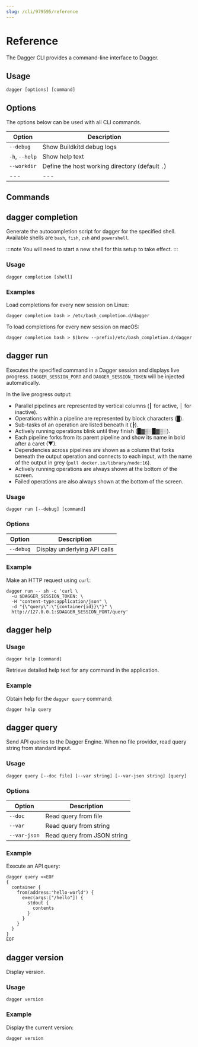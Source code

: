 ```yaml
---
slug: /cli/979595/reference
---
```


# Reference

The Dagger CLI provides a command-line interface to Dagger.

## Usage

```shell
dagger [options] [command]
```

## Options

The options below can be used with all CLI commands.

| Option         | Description                                     |
| -------------- | ----------------------------------------------- |
| `--debug`      | Show Buildkitd debug logs                       |
| `-h`, `--help` | Show help text                                  |
| `--workdir`    | Define the host working directory (default `.`) |
| ---            | ---                                             |

## Commands

## dagger completion

Generate the autocompletion script for dagger for the specified shell. Available shells are `bash`, `fish`, `zsh` and `powershell`.

:::note
You will need to start a new shell for this setup to take effect.
:::

### Usage

```shell
dagger completion [shell]
```

### Examples

Load completions for every new session on Linux:

```shell
dagger completion bash > /etc/bash_completion.d/dagger
```

To load completions for every new session on macOS:

```shell
dagger completion bash > $(brew --prefix)/etc/bash_completion.d/dagger
```

## dagger run

Executes the specified command in a Dagger session and displays live progress. `DAGGER_SESSION_PORT` and `DAGGER_SESSION_TOKEN` will be injected automatically.

In the live progress output:

* Parallel pipelines are represented by vertical columns (┃ for active, │ for inactive).
* Operations within a pipeline are represented by block characters (█).
* Sub-tasks of an operation are listed beneath it (┣).
* Actively running operations blink until they finish (█▓▒░█▓▒░).
* Each pipeline forks from its parent pipeline and show its name in bold after a caret (▼).
* Dependencies across pipelines are shown as a column that forks beneath the output operation and connects to each input, with the name of the output in grey (`pull docker.io/library/node:16`).
* Actively running operations are always shown at the bottom of the screen.
* Failed operations are also always shown at the bottom of the screen.

### Usage

```shell
dagger run [--debug] [command]
```

### Options

| Option       | Description                  |
| ------------ | -----------------------------|
| `--debug`    | Display underlying API calls |


### Example

Make an HTTP request using `curl`:

```shell
dagger run -- sh -c 'curl \
  -u $DAGGER_SESSION_TOKEN: \
  -H "content-type:application/json" \
  -d "{\"query\":\"{container{id}}\"}" \
  http://127.0.0.1:$DAGGER_SESSION_PORT/query'
```

## dagger help

### Usage

```shell
dagger help [command]
```

Retrieve detailed help text for any command in the application.

### Example

Obtain help for the `dagger query` command:

```shell
dagger help query
```

## dagger query

Send API queries to the Dagger Engine. When no file provider, read query string from standard input.

### Usage

```shell
dagger query [--doc file] [--var string] [--var-json string] [query]
```

### Options

| Option       | Description                 |
| ------------ | --------------------------- |
| `--doc`      | Read query from file        |
| `--var`      | Read query from string      |
| `--var-json` | Read query from JSON string |

### Example

Execute an API query:

```shell
dagger query <<EOF
{
  container {
    from(address:"hello-world") {
      exec(args:["/hello"]) {
        stdout {
          contents
        }
      }
    }
  }
}
EOF
```

## dagger version

Display version.

### Usage

```shell
dagger version
```

### Example

Display the current version:

```shell
dagger version
```
